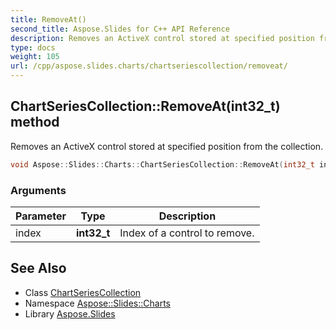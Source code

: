 ```yaml
---
title: RemoveAt()
second_title: Aspose.Slides for C++ API Reference
description: Removes an ActiveX control stored at specified position from the collection.
type: docs
weight: 105
url: /cpp/aspose.slides.charts/chartseriescollection/removeat/
---
```

## ChartSeriesCollection::RemoveAt(int32_t) method


Removes an ActiveX control stored at specified position from the collection.

```cpp
void Aspose::Slides::Charts::ChartSeriesCollection::RemoveAt(int32_t index) override
```


### Arguments

| Parameter | Type | Description |
| --- | --- | --- |
| index | **int32_t** | Index of a control to remove. |

## See Also

* Class [ChartSeriesCollection](./)
* Namespace [Aspose::Slides::Charts](../)
* Library [Aspose.Slides](../../)